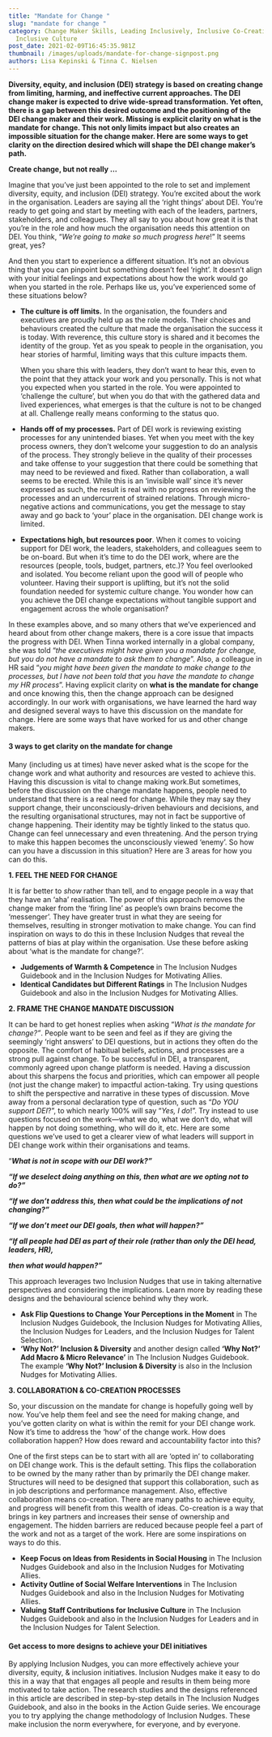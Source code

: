 ```yaml
---
title: "Mandate for Change "
slug: "mandate for change "
category: Change Maker Skills, Leading Inclusively, Inclusive Co-Creation,
  Inclusive Culture
post_date: 2021-02-09T16:45:35.981Z
thumbnail: /images/uploads/mandate-for-change-signpost.png
authors: Lisa Kepinski & Tinna C. Nielsen
---
```

**Diversity, equity, and inclusion (DEI) strategy is based on creating change from limiting, harming, and ineffective current approaches. The DEI change maker is expected to drive wide-spread transformation. Yet often, there is a gap between this desired outcome and the positioning of the DEI change maker and their work. Missing is explicit clarity on what is the mandate for change. This not only limits impact but also creates an impossible situation for the change maker. Here are some ways to get clarity on the direction desired which will shape the DEI change maker’s path.**

**Create change, but not really …**

Imagine that you’ve just been appointed to the role to set and implement diversity, equity, and inclusion (DEI) strategy. You’re excited about the work in the organisation. Leaders are saying all the ‘right things’ about DEI. You’re ready to get going and start by meeting with each of the leaders, partners, stakeholders, and colleagues. They all say to you about how great it is that you’re in the role and how much the organisation needs this attention on DEI. You think, “*We’re going to make so much progress here*!” It seems great, yes?

And then you start to experience a different situation. It’s not an obvious thing that you can pinpoint but something doesn’t feel ‘right’. It doesn’t align with your initial feelings and expectations about how the work would go when you started in the role. Perhaps like us, you’ve experienced some of these situations below?

* **The culture is off limits.** In the organisation, the founders and executives are proudly held up as the role models. Their choices and behaviours created the culture that made the organisation the success it is today. With reverence, this culture story is shared and it becomes the identity of the group. Yet as you speak to people in the organisation, you hear stories of harmful, limiting ways that this culture impacts them.

  When you share this with leaders, they don’t want to hear this, even to the point that they attack your work and you personally. This is not what you expected when you started in the role. You were appointed to ‘challenge the culture’, but when you do that with the gathered data and lived experiences, what emerges is that the culture is not to be changed at all. Challenge really means conforming to the status quo.
* **Hands off of my processes.** Part of DEI work is reviewing existing processes for any unintended biases. Yet when you meet with the key process owners, they don’t welcome your suggestion to do an analysis of the process. They strongly believe in the quality of their processes and take offense to your suggestion that there could be something that may need to be reviewed and fixed. Rather than collaboration, a wall seems to be erected. While this is an ‘invisible wall’ since it’s never expressed as such, the result is real with no progress on reviewing the processes and an undercurrent of strained relations. Through micro-negative actions and communications, you get the message to stay away and go back to ‘your’ place in the organisation. DEI change work is limited.
* **Expectations high, but resources poor**. When it comes to voicing support for DEI work, the leaders, stakeholders, and colleagues seem to be on-board. But when it’s time to do the DEI work, where are the resources (people, tools, budget, partners, etc.)? You feel overlooked and isolated. You become reliant upon the good will of people who volunteer. Having their support is uplifting, but it’s not the solid foundation needed for systemic culture change. You wonder how can you achieve the DEI change expectations without tangible support and engagement across the whole organisation?

In these examples above, and so many others that we’ve experienced and heard about from other change makers, there is a core issue that impacts the progress with DEI. When Tinna worked internally in a global company, she was told “*the executives might have given you a mandate for change, but you do not have a mandate to ask them to change*”. Also, a colleague in HR said “*you might have been given the mandate to make change to the processes, but I have not been told that you have the mandate to change my HR process*”. Having explicit clarity on **what is the mandate for change** and once knowing this, then the change approach can be designed accordingly. In our work with organisations, we have learned the hard way and designed several ways to have this discussion on the mandate for change. Here are some ways that have worked for us and other change makers.

#### **3 ways to get clarity on the mandate for change**

Many (including us at times) have never asked what is the scope for the change work and what authority and resources are vested to achieve this. Having this discussion is vital to change making work.But sometimes, before the discussion on the change mandate happens, people need to understand that there is a real need for change. While they may say they support change, their unconsciously-driven behaviours and decisions, and the resulting organisational structures, may not in fact be supportive of change happening. Their identity may be tightly linked to the status quo. Change can feel unnecessary and even threatening. And the person trying to make this happen becomes the unconsciously viewed ‘enemy’. So how can you have a discussion in this situation? Here are 3 areas for how you can do this.

**1. FEEL THE NEED FOR CHANGE**

It is far better to *show* rather than tell, and to engage people in a way that they have an ‘aha’ realisation. The power of this approach removes the change maker from the ‘firing line’ as people’s own brains become the ‘messenger’. They have greater trust in what they are seeing for themselves, resulting in stronger motivation to make change. You can find inspiration on ways to do this in these Inclusion Nudges that reveal the patterns of bias at play within the organisation. Use these before asking about ‘what is the mandate for change?’.

* **Judgements of Warmth & Competence** in The Inclusion Nudges Guidebook and in the Inclusion Nudges for Motivating Allies.
* **Identical Candidates but Different Ratings** in The Inclusion Nudges Guidebook and also in the Inclusion Nudges for Motivating Allies.

**2. FRAME THE CHANGE MANDATE DISCUSSION**

It can be hard to get honest replies when asking “*What is the mandate for change?”*. People want to be seen and feel as if they are giving the seemingly ‘right answers’ to DEI questions, but in actions they often do the opposite. The comfort of habitual beliefs, actions, and processes are a strong pull against change. To be successful in DEI, a transparent, commonly agreed upon change platform is needed. Having a discussion about this sharpens the focus and priorities, which can empower all people (not just the change maker) to impactful action-taking. Try using questions to shift the perspective and narrative in these types of discussion. Move away from a personal declaration type of question, such as “*Do YOU support DEI*?”, to which nearly 100% will say “*Yes, I do*!”. Try instead to use questions focused on the work—what we do, what we don’t do, what will happen by not doing something, who will do it, etc. Here are some questions we’ve used to get a clearer view of what leaders will support in DEI change work within their organisations and teams.

“***What is not in scope with our DEI work?”***

***“If we deselect doing anything on this, then what are we opting not to do?”***

***“If we don’t address this, then what could be the implications of not changing?”***

***“If we don’t meet our DEI goals, then what will happen?”***

***“If all people had DEI as part of their role (rather than only the DEI head, leaders, HR),***

***then what would happen?”***

This approach leverages two Inclusion Nudges that use in taking alternative perspectives and considering the implications. Learn more by reading these designs and the behavioural science behind why they work.

* **Ask Flip Questions to Change Your Perceptions in the Moment** in The Inclusion Nudges Guidebook, the Inclusion Nudges for Motivating Allies, the Inclusion Nudges for Leaders, and the Inclusion Nudges for Talent Selection.
* **‘Why Not?’ Inclusion & Diversity** and another design called **‘Why Not?’ Add Macro & Micro Relevance’** in The Inclusion Nudges Guidebook. The example **‘Why Not?’ Inclusion & Diversity** is also in the Inclusion Nudges for Motivating Allies.

**3. COLLABORATION & CO-CREATION PROCESSES**

So, your discussion on the mandate for change is hopefully going well by now. You’ve help them feel and see the need for making change, and you’ve gotten clarity on what is within the remit for your DEI change work. Now it’s time to address the ‘how’ of the change work. How does collaboration happen? How does reward and accountability factor into this?

One of the first steps can be to start with all are ‘opted in’ to collaborating on DEI change work. This is the default setting. This flips the collaboration to be owned by the many rather than by primarily the DEI change maker. Structures will need to be designed that support this collaboration, such as in job descriptions and performance management. Also, effective collaboration means co-creation. There are many paths to achieve equity, and progress will benefit from this wealth of ideas. Co-creation is a way that brings in key partners and increases their sense of ownership and engagement. The hidden barriers are reduced because people feel a part of the work and not as a target of the work. Here are some inspirations on ways to do this.

* **Keep Focus on Ideas from Residents in Social Housing** in The Inclusion Nudges Guidebook and also in the Inclusion Nudges for Motivating Allies.
* **Activity Outline of Social Welfare Interventions** in The Inclusion Nudges Guidebook and also in the Inclusion Nudges for Motivating Allies.
* **Valuing Staff Contributions for Inclusive Culture** in The Inclusion Nudges Guidebook and also in the Inclusion Nudges for Leaders and in the Inclusion Nudges for Talent Selection.

#### **Get access to more designs to achieve your DEI initiatives**

By applying Inclusion Nudges, you can more effectively achieve your diversity, equity, & inclusion initiatives. Inclusion Nudges make it easy to do this in a way that that engages all people and results in them being more motivated to take action. The research studies and the designs referenced in this article are described in step-by-step details in The Inclusion Nudges Guidebook, and also in the books in the Action Guide series. We encourage you to try applying the change methodology of Inclusion Nudges. These make inclusion the norm everywhere, for everyone, and by everyone.
